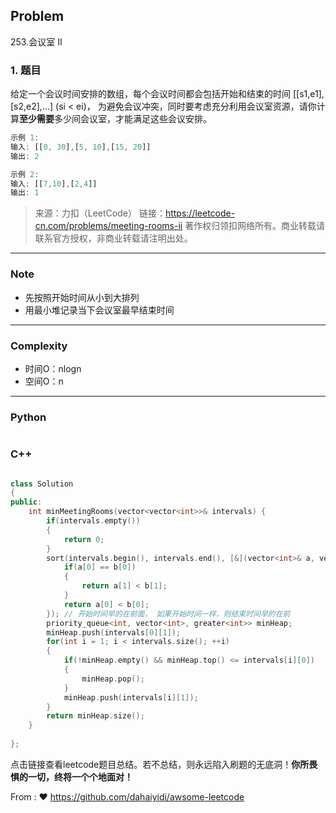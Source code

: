 ## Problem

253.会议室 II

### 1. 题目

给定一个会议时间安排的数组，每个会议时间都会包括开始和结束的时间 [[s1,e1],[s2,e2],…] (si < ei)， 为避免会议冲突，同时要考虑充分利用会议室资源，请你计算**至少需要**多少间会议室，才能满足这些会议安排。

```javascript
示例 1:
输入: [[0, 30],[5, 10],[15, 20]]
输出: 2

示例 2:
输入: [[7,10],[2,4]]
输出: 1
```

>  来源：力扣（LeetCode） 链接：https://leetcode-cn.com/problems/meeting-rooms-ii 著作权归领扣网络所有。商业转载请联系官方授权，非商业转载请注明出处。 

------

### Note

- 先按照开始时间从小到大排列
- 用最小堆记录当下会议室最早结束时间

------

### Complexity

- 时间O：nlogn
- 空间O：n

------

### Python

```python

```

### C++

```C++

class Solution
{
public:
    int minMeetingRooms(vector<vector<int>>& intervals) {
        if(intervals.empty())
        {
            return 0;
        }
        sort(intervals.begin(), intervals.end(), [&](vector<int>& a, vector<int>& b){
            if(a[0] == b[0])
            {
                return a[1] < b[1];
            }
            return a[0] < b[0];
        }); // 开始时间早的在前面， 如果开始时间一样，则结束时间早的在前
        priority_queue<int, vector<int>, greater<int>> minHeap;
        minHeap.push(intervals[0][1]);
        for(int i = 1; i < intervals.size(); ++i)
        {
            if(!minHeap.empty() && minHeap.top() <= intervals[i][0])
            {
                minHeap.pop();
            }
            minHeap.push(intervals[i][1]);
        }
        return minHeap.size();
    }
        
};
```

点击链接查看leetcode题目总结。若不总结，则永远陷入刷题的无底洞！**你所畏惧的一切，终将一个个地面对！**

From : :heart: https://github.com/dahaiyidi/awsome-leetcode
